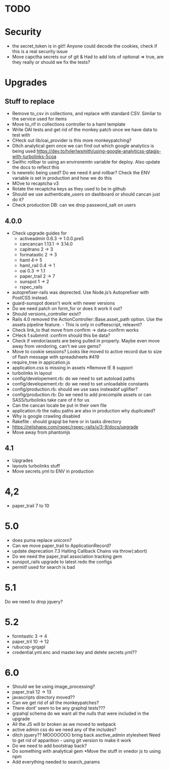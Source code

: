 # TODO

# Security
* the secret_token is in git!! Anyone could decode the cookies, check if this is a real security issue
* Move capctha secrets our of git
& Had to add lots of optional => true, are they really or should we fix the tests?

# Upgrades

## Stuff to replace
* Remove to_csv in collections, and replace with standard CSV. Similar to the service used for items
* Move to_rif in collections controller to a haml template
* Write OAI tests and get rid of the monkey patch once we have data to test with
* CHeck out lib/oai_provider is this more monkeypatching?
* DItch analytical gem once we can find out which google analytics is being used https://dev.to/tylerlwsmith/using-google-analyticss-gtagjs-with-turbolinks-5coa
* Swithc rollbar to using an environemtn variable for deploy. Also update the docs to reflect this
* Is newrelic being used? Do we need it and rollbar? Check the ENV variable is set in production and how we do this
* MOve to recaptcha v3
* Rotate the recaptcha keys as they used to be in github
* Should we use authenticate_users on dashboard or should cancan just do it?
* Check production DB: can we drop password_salt on users

## 4.0.0
* Check upgrade guides for
  * activeadmin 0.6.3 -> 1.0.0.pre5
  * cancancan 1.13.1 -> 3.14.0
  * capitrano 2 -> 3
  * formatastic 2 -> 3
  * haml 4-> 5
  * haml_rail 0.4 -> 1
  * oai 0.3 -> 1.1
  * paper_trail 2 -> 7
  * sunspot 1 -> 2
  * rspec_rails
* autoprefixer-rails was deprected. Use Node.js’s Autoprefixer with PostCSS instead.
* guard-sunspot doesn't work with newer versions
* Do we need patch on form_for or does it work it out?
* Should versions_controller exist?
* Rails 4.0 removed the ActionController::Base.asset_path option. Use the assets pipeline feature. - This is only in coffeescript, releavnt?
* Check link_to that move from confirm -> data-confirm works
* CHeck f.submmit :confirm should this be data?
* Check if vendor/assets are being pulled in properly. Maybe even move away from vendoring, can't we use gems?
* Move to cookie sessions? Looks like moved to active record due to size of flash message with spreadsheets #419
* require_tree in appication.js
* application.css is missing in assets
*Remove IE 8 support
* turbolinks in layout
* config/developement.rb: do we need to set autoload paths
* config/developement.rb: do we need to set unloadable constants
* config/production.rb: should we use sass insteadof uglifier?
* config/production.rb: Do we need to add precompile assets or can SASS/turbolinks take care of it for us
* Can the cancan locale be put in their own file
* application.rb the nabu paths are also in production why duplicated?
* Why is google crawling disabled
* Rakefile : should grapql be here or in tasks directory
* https://relishapp.com/rspec/rspec-rails/v/3-9/docs/upgrade
* Move away from phantomjs

## 4.1
* Upgrades
* layouts turbolinks stuff
* Move secrets.yml to ENV in production


# 4,2
* paper_trail 7 to 10

# 5.0
* does puma replace unicorn?
* Can we move paper_trail to ApplicationRecord?
* update deprecation 7.3 Halting Callback Chains via throw(:abort)
* Do we need the paper_trail association tracking gem
* sunspot_rails upgrade to latest redo the configs 
* permit! used for search is bad

# 5.1
Do we need to drop jquery?

# 5.2
* formtastic 3 -> 4
* paper_tril  10 -> 12
* rubucop-grqapl
* credential.yml.enc and master.key and delete secrets.yml??

# 6.0
* Should we be using image_processing?
* paper_trail 12 -> 13
* javascripts directory moved??
* Can we get rid of all the monkeypatches?
* There dont' seem to be any graphql tests???
* grpahql schema do we want all the nulls that were included in the upgrade
* All the JS will br broken as we moved to webpack
* active admin css do we need any of the includes?
* ditch jquery??
MOOOOOOO bring back asctive_admin stylesheet
Need to get rid of apparition - using git version to make it work
* Do we need to add bootstrap back?
* Do something with analytical gem
*Move the stuff in vnedor js to using npm
* Add everything needed to search_params
